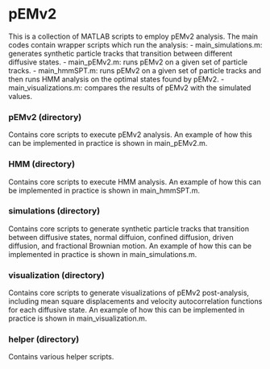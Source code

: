 # pEMv2

This is a collection of MATLAB scripts to employ pEMv2 analysis.  The main codes contain wrapper scripts which run the analysis:
	- main_simulations.m: generates synthetic particle tracks that transition between different diffusive states.
	- main_pEMv2.m: runs pEMv2 on a given set of particle tracks.
	- main_hmmSPT.m: runs pEMv2 on a given set of particle tracks and then runs HMM analysis on the optimal states found by pEMv2.
	- main_visualizations.m: compares the results of pEMv2 with the simulated values.

### pEMv2 (directory)
	
Contains core scripts to execute pEMv2 analysis.  An example of how this can be implemented in practice is shown in main_pEMv2.m.

### HMM (directory)
	
Contains core scripts to execute HMM analysis.  An example of how this can be implemented in practice is shown in main_hmmSPT.m.

### simulations (directory)

Contains core scripts to generate synthetic particle tracks that transition between diffusive states, normal diffuion, confined diffusion, driven diffusion, and fractional Brownian motion.  An example of how this can be implemented in practice is shown in main_simulations.m.

### visualization (directory)

Contains core scripts to generate visualizations of pEMv2 post-analysis, including mean square displacements and velocity autocorrelation functions for each diffusive state. An example of how this can be implemented in practice is shown in main_visualization.m.

### helper (directory)

Contains various helper scripts.

